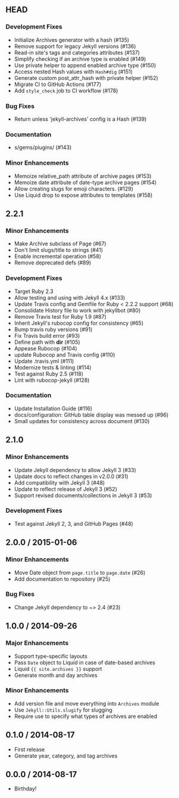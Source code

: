 ## HEAD

### Development Fixes

  * Initialize Archives generator with a hash (#135)
  * Remove support for legacy Jekyll versions (#136)
  * Read-in site&#39;s tags and categories attributes (#137)
  * Simplify checking if an archive type is enabled (#149)
  * Use private helper to append enabled archive type (#150)
  * Access nested Hash values with `Hash#dig` (#151)
  * Generate custom post_attr_hash with private helper (#152)
  * Migrate CI to GitHub Actions (#177)
  * Add `style_check` job to CI workflow (#178)

### Bug Fixes

  * Return unless &#39;jekyll-archives&#39; config is a Hash (#139)

### Documentation

  * s/gems/plugins/ (#143)

### Minor Enhancements

  * Memoize relative_path attribute of archive pages (#153)
  * Memoize date attribute of date-type archive pages (#154)
  * Allow creating slugs for emoji characters. (#129)
  * Use Liquid drop to expose attributes to templates (#158)

## 2.2.1

### Minor Enhancements

  * Make Archive subclass of Page (#67)
  * Don't limit slugs/title to strings (#41)
  * Enable incremental operation (#58)
  * Remove deprecated defs (#89)

### Development Fixes

  * Target Ruby 2.3
  * Allow testing and using with Jekyll 4.x (#133)
  * Update Travis config and Gemfile for Ruby < 2.2.2 support (#68)
  * Consolidate History file to work with jekyllbot (#80)
  * Remove Travis test for Ruby 1.9 (#87)
  * Inherit Jekyll's rubocop config for consistency (#65)
  * Bump travis ruby versions (#91)
  * Fix Travis build error (#93)
  * Define path with __dir__ (#105)
  * Appease Rubocop (#104)
  * update Rubocop and Travis config (#110)
  * Update .travis.yml (#111)
  * Modernize tests &amp; linting (#114)
  * Test against Ruby 2.5 (#118)
  * Lint with rubocop-jekyll (#128)

### Documentation

  * Update Installation Guide (#116)
  * docs/configuration: GitHub table display was messed up (#96)
  * Small updates for consistency across document (#130)

## 2.1.0

### Minor Enhancements

  * Update Jekyll dependency to allow Jekyll 3 (#33)
  * Update docs to reflect changes in v2.0.0 (#31)
  * Add compatibility with Jekyll 3 (#48)
  * Update to reflect release of Jekyll 3 (#52)
  * Support revised documents/collections in Jekyll 3 (#53)

### Development Fixes

  * Test against Jekyll 2, 3, and GitHub Pages (#48)

## 2.0.0 / 2015-01-06

### Minor Enhancements

  * Move Date object from `page.title` to `page.date` (#26)
  * Add documentation to repository (#25)

### Bug Fixes

  * Change Jekyll dependency to ~> 2.4 (#23)

## 1.0.0 / 2014-09-26

### Major Enhancements

  * Support type-specific layouts
  * Pass `Date` object to Liquid in case of date-based archives
  * Liquid `{{ site.archives }}` support
  * Generate month and day archives

### Minor Enhancements

  * Add version file and move everything into `Archives` module
  * Use `Jekyll::Utils.slugify` for slugging
  * Require use to specify what types of archives are enabled

## 0.1.0 / 2014-08-17

  * First release
  * Generate year, category, and tag archives

## 0.0.0 / 2014-08-17

  * Birthday!
